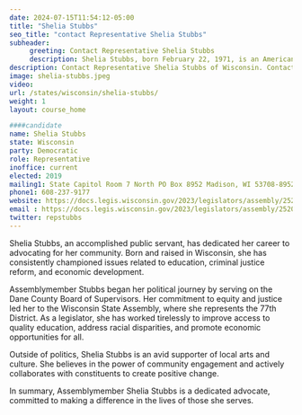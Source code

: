 ```yaml
---
date: 2024-07-15T11:54:12-05:00
title: "Shelia Stubbs"
seo_title: "contact Representative Shelia Stubbs"
subheader:
     greeting: Contact Representative Shelia Stubbs
     description: Shelia Stubbs, born February 22, 1971, is an American politician affiliated with the Democratic Party. She assumed office as a member of the Wisconsin State Assembly, representing District 77, on January 7, 2019.
description: Contact Representative Shelia Stubbs of Wisconsin. Contact information for Shelia Stubbs includes email address, phone number, and mailing address.
image: shelia-stubbs.jpeg
video:
url: /states/wisconsin/shelia-stubbs/
weight: 1
layout: course_home

####candidate
name: Shelia Stubbs
state: Wisconsin
party: Democratic
role: Representative
inoffice: current
elected: 2019
mailing1: State Capitol Room 7 North PO Box 8952 Madison, WI 53708-8952
phone1: 608-237-9177
website: https://docs.legis.wisconsin.gov/2023/legislators/assembly/2520/
email : https://docs.legis.wisconsin.gov/2023/legislators/assembly/2520/
twitter: repstubbs
---
```

Shelia Stubbs, an accomplished public servant, has dedicated her career to advocating for her community. Born and raised in Wisconsin, she has consistently championed issues related to education, criminal justice reform, and economic development.

Assemblymember Stubbs began her political journey by serving on the Dane County Board of Supervisors. Her commitment to equity and justice led her to the Wisconsin State Assembly, where she represents the 77th District. As a legislator, she has worked tirelessly to improve access to quality education, address racial disparities, and promote economic opportunities for all.

Outside of politics, Shelia Stubbs is an avid supporter of local arts and culture. She believes in the power of community engagement and actively collaborates with constituents to create positive change.

In summary, Assemblymember Shelia Stubbs is a dedicated advocate, committed to making a difference in the lives of those she serves.
